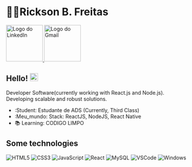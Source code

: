 # :man_technologist:Rickson B. Freitas
<!-- Tag para o logo do LinkedIn que direciona ao perfil -->
<a href="URL_DO_SEU_PERFIL_LINKEDIN">
  <img src="URL_DO_LOGO_DO_LINKEDIN" alt="Logo do LinkedIn" width="100">
</a>

<!-- Tag para o logo do Gmail que direciona ao perfil -->
<a href="https://accounts.google.com/v3/signin/identifier?continue=https%3A%2F%2Fmail.google.com%2Fmail%2F%3Fhl%3Dpt-BR&emr=1&hl=pt-BR&ifkv=ASKV5MiR4x3QA5kcNOKQHcSpDlpE-BK6gQAanj_v5M6OE1tHi9zw5hdjI6mB7tDd32K8ZznZTTpB&ltmpl=default&ltmplcache=2&osid=1&passive=true&rm=false&scc=1&service=mail&ss=1&flowName=GlifWebSignIn&flowEntry=ServiceLogin&dsh=S-1877025393%3A1745627342218381">
  <img src="https://logos-world.net/wp-content/uploads/2020/11/Gmail-Logo.png" alt="Logo do Gmail" width="100">
</a>


## Hello! <img src="https://github.com/lucasgdb/lucasgdb/blob/master/assets/hi.gif" width="22">

Developer Software(currently working with React.js and Node.js). Developing scalable and robust solutions.

- :Student: Estudante de ADS (Currently, Third Class)
- :Meu_mundo: Stack: ReactJS, NodeJS, React Native
- :books: Learning: CODIGO LIMPO

> 


  ## Some technologies

  ![HTML5](https://img.shields.io/badge/-HTML5-E34F26?style=flat-square&logo=html5&logoColor=white)
  ![CSS3](https://img.shields.io/badge/-CSS3-549FDE?style=flat-square&logo=css3&logoColor=white)
  ![JavaScript](https://img.shields.io/badge/-JavaScript-F7B93E?style=flat-square&logo=javascript&logoColor=fff)
  ![React](https://img.shields.io/badge/-React.js-45b8d8?style=flat-square&logo=react&logoColor=white)
  ![MySQL](https://img.shields.io/badge/-MySQL-00758F?style=flat-square&logo=mysql&logoColor=white)
  ![VSCode](https://img.shields.io/badge/-VSCode-0085D1?style=flat-square&logo=visual-studio-code&logoColor=white)
  ![Windows](https://img.shields.io/badge/-Windows-00ADEF?style=flat-square&logo=windows&logoColor=white)
</details>
